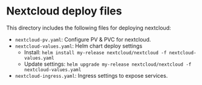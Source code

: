 # Nextcloud deploy files
This directory includes the following files for deploying nextcloud:
- `nextcloud-pv.yaml`: Configure PV & PVC for nextcloud.
- `nextcloud-values.yaml`: Helm chart deploy settings
    - Install: `helm install my-release nextcloud/nextcloud -f nextcloud-values.yaml`
    - Update settings: `helm upgrade my-release nextcloud/nextcloud -f nextcloud-values.yaml`
- `nextcloud-ingress.yaml`: Ingress settings to expose services.

